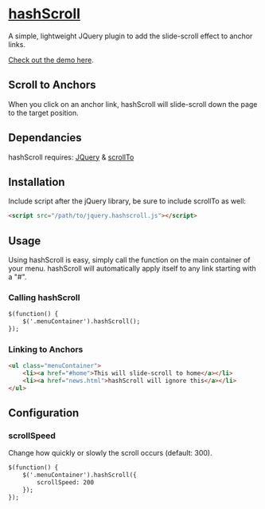 [hashScroll](http://www.scottwillcode.com/hashscroll/)
=================
A simple, lightweight JQuery plugin to add the slide-scroll effect to anchor links.

[Check out the demo here](http://www.scottwillcode.com/hashscroll/).

## Scroll to Anchors
When you click on an anchor link, hashScroll will slide-scroll down the page to the target position.

## Dependancies
hashScroll requires:
[JQuery](http://jquery.com/download/) & 
[scrollTo](https://github.com/flesler/jquery.scrollTo)

## Installation
Include script after the jQuery library, be sure to include scrollTo as well:
```html
<script src="/path/to/jquery.hashscroll.js"></script>
```

## Usage
Using hashScroll is easy, simply call the function on the main container of your menu. hashScroll will automatically apply itself to any link starting with a "#".

### Calling hashScroll
```html
$(function() { 
	$('.menuContainer').hashScroll(); 
});
```

### Linking to Anchors
```html
<ul class="menuContainer">
	<li><a href="#home">This will slide-scroll to home</a></li>
    <li><a href="news.html">hashScroll will ignore this</a></li>
</ul>
```

## Configuration

### scrollSpeed
Change how quickly or slowly the scroll occurs (default: 300).
```html
$(function() { 
	$('.menuContainer').hashScroll({
    	scrollSpeed: 200
    }); 
});
```
